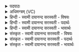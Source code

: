 <details><summary>पदपाठः</summary>

कु॒ला॒यिनी॑। घृ॒तव॒तीति॑ घृ॒तऽव॑ती। पुर॑न्धि॒रिति॒ पुर॑म्ऽधिः। स्यो॒ने। सी॒द॒। सद॑ने। पृ॒थि॒व्याः। अ॒भि। त्वा॒। रु॒द्राः। वस॑वः। गृ॒ण॒न्तु॒। इ॒मा। ब्रह्म॑। पी॒पि॒हि॒। सौभ॑गाय। अ॒श्विना॑। अ॒ध्व॒र्यूऽइत्य॑ध्व॒र्यू। सा॒द॒य॒ता॒म्। इ॒ह। त्वा॒। २।
</details>

<details><summary>अधिमन्त्रम् (VC)</summary>

- अश्विनौ देवते
- उशना ऋषिः
- निचृद्ब्राह्मी बृहती
- मध्यमः
</details>

<details><summary>हिन्दी - स्वामी दयानन्द सरस्वती  - विषयः</summary>

फिर पूर्वोक्त विषय का अगले मन्त्र में उपदेश किया है ॥
</details>

<details><summary>हिन्दी - स्वामी दयानन्द सरस्वती  - पदार्थः</summary>

पदार्थान्वयभाषाः -  हे (स्योने) सुख करने हारी ! जिस (त्वा) तुझ को (वसवः) प्रथम कोटि के विद्वान् और (रुद्राः) मध्य कक्षा के विद्वान् (इमा) इन (ब्रह्म) विद्याधनों के देनेवाले गृहस्थों की (अभि) अभिमुख होकर (गृणन्तु) प्रशंसा करें, सो तू (सौभगाय) सुन्दर संपत्ति होने के लिये इन विद्याधन को (पीपिहि) अच्छे प्रकार प्राप्त हो, (घृतवती) बहुत जल और (पुरन्धिः) बहुत सुख धारण करनेवाली (कुलायिनी) प्रशंसित कुल की प्राप्ति से युक्त हुई (पृथिव्याः) अपनी भूमि के (सदने) घर में (सीद) स्थित हो, (अध्वर्यू) अपने लिये रक्षणीय गृहाश्रम आदि यज्ञ चाहनेवाले (अश्विना) सब विद्याओं में व्यापक और उपदेशक पुरुष (त्वा) तुझको (इह) इस गृहाश्रम में (सादयताम्) स्थापित करें ॥२ ॥
</details>

<details><summary>हिन्दी - स्वामी दयानन्द सरस्वती  - भावार्थः</summary>

भावार्थभाषाः -  स्त्रियों को योग्य है कि साङ्गोपाङ्ग पूर्ण विद्या और धन ऐश्वर्य का सुख भोगने के लिये अपने सदृश पतियों से विवाह करके विद्या और सुवर्ण आदि धन को पाके सब ऋतुओं में सुख देने हारे घरों में निवास करें तथा विद्वानों का सङ्ग और शास्त्रों का अभ्यास निरन्तर किया करें ॥२ ॥
</details>

<details><summary>संस्कृत - स्वामी दयानन्द सरस्वती  - विषयः</summary>

पुनः स एव विषय उपदिश्यते ॥
</details>

<details><summary>संस्कृत - स्वामी दयानन्द सरस्वती  - पदार्थः</summary>

पदार्थान्वयभाषाः -  हे स्योने ! यां त्वा त्वां वसवो रुद्राश्चेमा ब्रह्मदातॄन् ग्रहीतॄनभिगृणन्तु सा त्वं सौभगायैतानि पीपिहि। घृतवती पुरन्धिः कुलायिनी सती पृथिव्याः सदने सीद। अध्वर्यू अश्विना त्वेह सादयताम् ॥२ ॥
</details>

<details><summary>संस्कृत - स्वामी दयानन्द सरस्वती  - भावार्थः</summary>

भावार्थभाषाः -  स्त्रियः साङ्गोपाङ्गागमैश्वर्यसुखभोगाय स्वसदृशान् पतीनुपयम्य विद्यासुवर्णादिधनं प्राप्य सर्वर्त्तुसुखसाधकेषु गृहेषु निवसन्तु। विदुषां सङ्गं शास्त्राभ्यासं च सततं कुर्युः ॥२ ॥
</details>